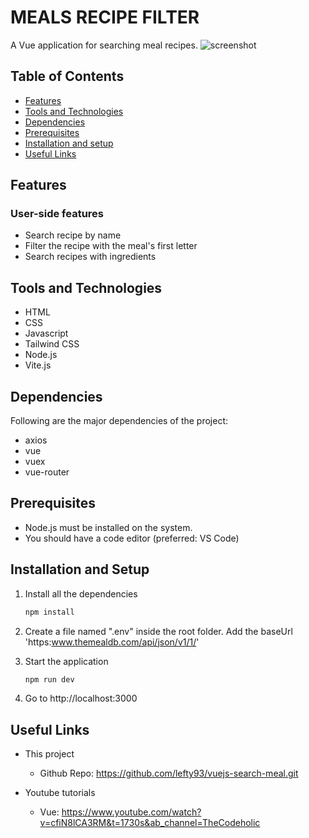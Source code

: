 # MEALS RECIPE FILTER

A Vue application for searching meal recipes.
![screenshot](https://github.com/lefty93/vuejs-search-meal/assets/67009773/6af48182-7f54-4d97-8758-be3d8495aeef)

## Table of Contents

- [Features](#features)
- [Tools and Technologies](#tools-and-technologies)
- [Dependencies](#dependencies)
- [Prerequisites](#prerequisites)
- [Installation and setup](#installation-and-setup)
- [Useful Links](#useful-links)


## Features

### User-side features

- Search recipe by name
- Filter the recipe with the meal's first letter
- Search recipes with ingredients

## Tools and Technologies

- HTML
- CSS
- Javascript
- Tailwind CSS
- Node.js
- Vite.js

## Dependencies

Following are the major dependencies of the project:

- axios
- vue
- vuex
- vue-router

## Prerequisites

- Node.js must be installed on the system.
- You should have a code editor (preferred: VS Code)

## Installation and Setup

1. Install all the dependencies

   ```sh
   npm install
   ```

2. Create a file named ".env" inside the root folder. Add the baseUrl 'https:www.themealdb.com/api/json/v1/1/'

3. Start the application

   ```sh
   npm run dev
   ```

4. Go to http://localhost:3000

## Useful Links

- This project

  - Github Repo: https://github.com/lefty93/vuejs-search-meal.git

- Youtube tutorials

  - Vue: https://www.youtube.com/watch?v=cfiN8lCA3RM&t=1730s&ab_channel=TheCodeholic

